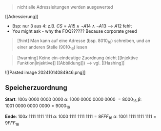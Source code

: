 > nicht alle Adressleitungen werden ausgewerted

[[Adressierung]]

- Bsp: nur 3 aus 4: z.B. $CS = A15 \land \lnot A14 \land \lnot A13$ --> $A12$ fehlt
- You might ask - why the FOQ?????? Because corporate greed


> [!hint] Man kann auf eine Adresse (bsp. $8010_{16}$) schreiben, und an einer anderen Stelle ($9010_{16}$) lesen

> [!warning] Keine ein-eindeutige Zuordnung (nicht [[Injektive Funktion|injektive]] [[Abbildung]]) --> vgl. [[Hashing]]


![[Pasted image 20241014084946.png]]
## Speicherzuordnung
**Start**: $100x\ 0000\ 0000\ 0000$
$\alpha$: $1000\ 0000\ 0000\ 0000\ = 8000_{16}$
$\beta$: $1001\ 0000\ 0000\ 0000 = 9000_{16}$

**Ende**: $100x\ 1111\ 1111\ 1111$
$\alpha$: $1000\ 1111\ 1111\ 1111 = 8FFF_{16}$
$\alpha$: $1001\ 1111\ 1111\ 1111 = 9FFF_{16}$
